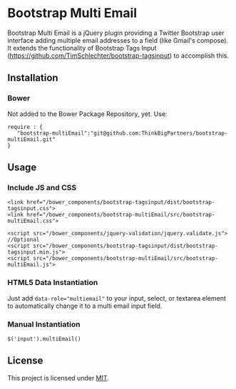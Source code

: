 # Bootstrap Multi Email   
   
Bootstrap Multi Email is a jQuery plugin providing a Twitter Bootstrap user interface adding multiple email addresses to a field (like Gmail's compose). It extends the functionality of Bootstrap Tags Input (https://github.com/TimSchlechter/bootstrap-tagsinput) to accomplish this.   
   
## Installation   
   
### Bower   
   
Not added to the Bower Package Repository, yet. Use:   

```   
require : {
   "bootstrap-multiEmail":"git@github.com:ThinkBigPartners/bootstrap-multiEmail.git"
}
```

## Usage   
   
### Include JS and CSS   
```   
<link href="/bower_components/bootstrap-tagsinput/dist/bootstrap-tagsinput.css">  
<link href="/bower_components/bootstrap-multiEmail/src/bootstrap-multiEmail.css">
   
<script src="/bower_components/jquery-validation/jquery.validate.js"> //Optional
<script src="/bower_components/bootstrap-tagsinput/dist/bootstrap-tagsinput.min.js">
<script src="/bower_components/bootstrap-multiEmail/src/bootstrap-multiEmail.js">
```
   
   
### HTML5 Data Instantiation   

Just add `data-role="multiemail"` to your input, select, or textarea element to automatically change it to a multi email input field.   
   
   
### Manual Instantiation   

```   
$('input').multiEmail()
```
   

## License   

This project is licensed under [MIT](https://raw.github.com/TimSchlechter/bootstrap-tagsinput/master/LICENSE "Read more about the MIT license").


